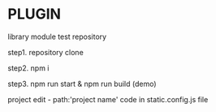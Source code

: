 # PLUGIN

library module test repository

step1. repository clone

step2. npm i

step3. npm run start & npm run build (demo)

project edit - path:'project name' code in static.config.js file

